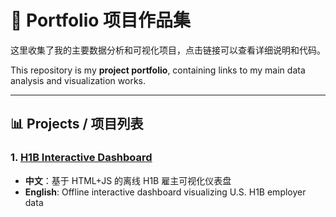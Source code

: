 # 🎯 Portfolio 项目作品集

这里收集了我的主要数据分析和可视化项目，点击链接可以查看详细说明和代码。

This repository is my **project portfolio**, containing links to my main data analysis and visualization works.

---

## 📊 Projects / 项目列表

### 1. [H1B Interactive Dashboard]([https://github.com/XiaoBao3614/h1b-dashboard](https://github.com/XiaoBao3614/H1B-company-list-dashboard.git))
- **中文**：基于 HTML+JS 的离线 H1B 雇主可视化仪表盘  
- **English**: Offline interactive dashboard visualizing U.S. H1B employer data  
